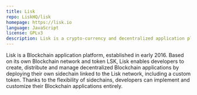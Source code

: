 ```yaml
---
title: Lisk
repo: LiskHQ/lisk
homepage: https://lisk.io
language: JavaScript
license: GPLv3
description: Lisk is a crypto-currency and decentralized application platform.
---
```


Lisk is a Blockchain application platform, established in early 2016. Based on its own Blockchain network and token LSK, Lisk enables developers to create, distribute and manage decentralized Blockchain applications by deploying their own sidechain linked to the Lisk network, including a custom token. Thanks to the flexibility of sidechains, developers can implement and customize their Blockchain applications entirely.
